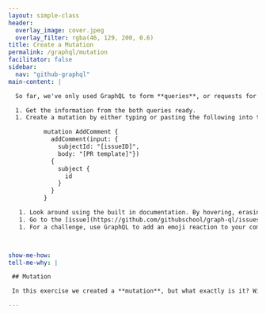 ```yaml
---
layout: simple-class
header:
  overlay_image: cover.jpeg
  overlay_filter: rgba(46, 129, 200, 0.6)
title: Create a Mutation
permalink: /graphql/mutation
facilitator: false
sidebar:
  nav: "github-graphql"
main-content: |

  So far, we've only used GraphQL to form **queries**, or requests for information. Next, we're going to use the information we've gathered to craft a **mutation**. Simply put, a mutation changes information instead of just consuming it.

  1. Get the information from the both queries ready.
  1. Create a mutation by either typing or pasting the following into the [GraphQL explorer](https://developer.github.com/v4/explorer/). Change [issueID] to the issue ID in the most recent query, and [PR template] to the template you completed earlier based on your most recent pull requests.

          mutation AddComment {
            addComment(input: {
              subjectId: "[issueID]",
              body: "[PR template]"})
            {
              subject {
                id
              }
            }
          }

   1. Look around using the built in documentation. By hovering, erasing, retyping, or changing fields, what can you learn about this mutation?
   1. Go to the [issue](https://github.com/githubschool/graph-ql/issues/1) and find your posted comment.
   1. For a challenge, use GraphQL to add an emoji reaction to your comment!



show-me-how:
tell-me-why: |

 ## Mutation

 In this exercise we created a **mutation**, but what exactly is it? With GraphQL, it is possible to do more than just extract data from a platform, using a **mutation** we can actually manipulate server-side data. 

---
```


